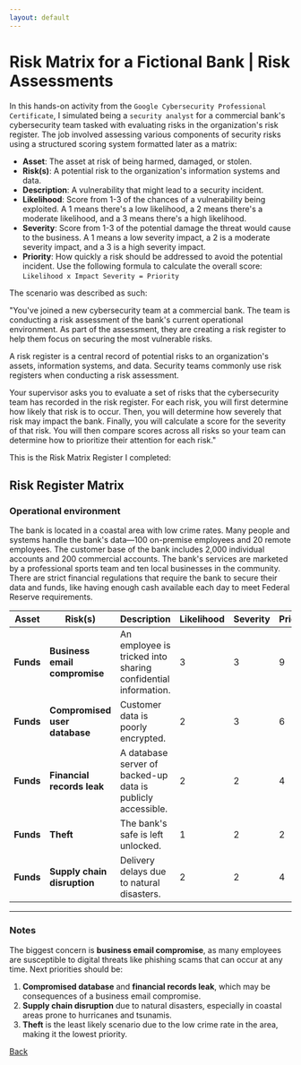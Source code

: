 ```yaml
---
layout: default
---
```


# Risk Matrix for a Fictional Bank | Risk Assessments

In this hands-on activity from the `Google Cybersecurity Professional Certificate`, I simulated being a `security analyst` for a commercial bank's cybersecurity team tasked with evaluating risks in the organization's risk register. The job involved assessing various components of security risks using a structured scoring system formatted later as a matrix:

* **Asset**: The asset at risk of being harmed, damaged, or stolen. 
* **Risk(s)**: A potential risk to the organization's information systems and data. 
* **Description**: A vulnerability that might lead to a security incident. 
* **Likelihood**: Score from 1-3 of the chances of a vulnerability being exploited. A 1 means there's a low likelihood, a 2 means there's a moderate likelihood, and a 3 means there's a high likelihood. 
* **Severity**: Score from 1-3 of the potential damage the threat would cause to the business. A 1 means a low severity impact, a 2 is a moderate severity impact, and a 3 is a high severity impact. 
* **Priority**: How quickly a risk should be addressed to avoid the potential incident. Use the following formula to calculate the overall score: `Likelihood x Impact Severity = Priority`

The scenario was described as such:

"You've joined a new cybersecurity team at a commercial bank. The team is conducting a risk assessment of the bank's current operational environment. As part of the assessment, they are creating a risk register to help them focus on securing the most vulnerable risks.

A risk register is a central record of potential risks to an organization's assets, information systems, and data. Security teams commonly use risk registers when conducting a risk assessment.

Your supervisor asks you to evaluate a set of risks that the cybersecurity team has recorded in the risk register. For each risk, you will first determine how likely that risk is to occur. Then, you will determine how severely that risk may impact the bank. Finally, you will calculate a score for the severity of that risk. You will then compare scores across all risks so your team can determine how to prioritize their attention for each risk."

This is the Risk Matrix Register I completed:

## Risk Register Matrix

### Operational environment

The bank is located in a coastal area with low crime rates. Many people and systems handle the bank's data—100 on-premise employees and 20 remote employees. The customer base of the bank includes 2,000 individual accounts and 200 commercial accounts. The bank's services are marketed by a professional sports team and ten local businesses in the community. There are strict financial regulations that require the bank to secure their data and funds, like having enough cash available each day to meet Federal Reserve requirements. 

| **Asset**                    | **Risk(s)**                        | **Description**                                         | **Likelihood** | **Severity** | **Priority** | 
|------------------------------|------------------------------------|---------------------------------------------------------|----------------|--------------|--------------|
| **Funds** | **Business email compromise** | An employee is tricked into sharing confidential information. | 3              | 3          | 9            |           
| **Funds** | **Compromised user database** | Customer data is poorly encrypted.                          | 2              | 3          | 6            |           
| **Funds** | **Financial records leak**    | A database server of backed-up data is publicly accessible. | 2              | 2          | 4            |           
| **Funds** | **Theft**                     | The bank's safe is left unlocked.                           | 1              | 2          | 2            |           
| **Funds** | **Supply chain disruption**   | Delivery delays due to natural disasters.                  | 2              | 2          | 4            |   

---

### Notes

The biggest concern is **business email compromise**, as many employees are susceptible to digital threats like phishing scams that can occur at any time. Next priorities should be:

1. **Compromised database** and **financial records leak**, which may be consequences of a business email compromise.
2. **Supply chain disruption** due to natural disasters, especially in coastal areas prone to hurricanes and tsunamis.
3. **Theft** is the least likely scenario due to the low crime rate in the area, making it the lowest priority.

[Back](./)
